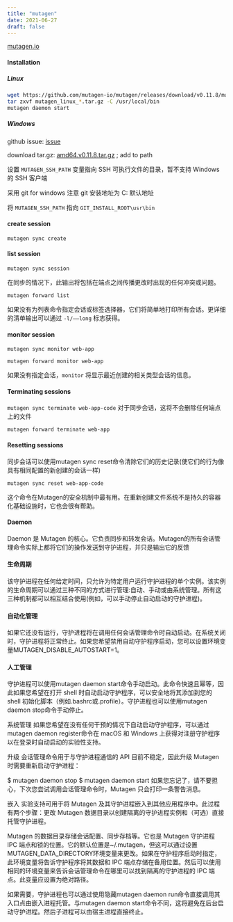```yaml
---
title: "mutagen"
date: 2021-06-27
draft: false
---
```


[mutagen.io](https://mutagen.io/)


#### Installation


##### Linux
```bash
wget https://github.com/mutagen-io/mutagen/releases/download/v0.11.8/mutagen_linux_amd64_v0.11.8.tar.gz
tar zxvf mutagen_linux_*.tar.gz -C /usr/local/bin
mutagen daemon start
```

##### Windows
github issue: [issue](https://github.com/NixOS/nixpkgs/issues/81219)

download tar.gz: [amd64.v0.11.8.tar.gz](https://github.com/mutagen-io/mutagen/releases/download/v0.11.8/mutagen_windows_amd64_v0.11.8.tar.gz) ; add to path

设置 `MUTAGEN_SSH_PATH` 变量指向 SSH 可执行文件的目录，暂不支持 Windows 的 SSH 客户端

采用 git for windows 注意 git 安装地址为 C: 默认地址

将 `MUTAGEN_SSH_PATH` 指向 `GIT_INSTALL_ROOT\usr\bin`


#### create session

`mutagen sync create`

#### list session

`mutagen sync session`

在同步的情况下，此输出将包括在端点之间传播更改时出现的任何冲突或问题。

`mutagen forward list`

如果没有为列表命令指定会话或标签选择器，它们将简单地打印所有会话。更详细的清单输出可以通过 `-l/——long` 标志获得。

#### monitor session

`mutagen sync monitor web-app`

`mutagen forward monitor web-app`

如果没有指定会话，`monitor` 将显示最近创建的相关类型会话的信息。


#### Terminating sessions

`mutagen sync terminate web-app-code` 对于同步会话，这将不会删除任何端点上的文件

`mutagen forward terminate web-app`

#### Resetting sessions

同步会话可以使用mutagen sync reset命令清除它们的历史记录(使它们的行为像具有相同配置的新创建的会话一样)

`mutagen sync reset web-app-code`

这个命令在Mutagen的安全机制中最有用。在重新创建文件系统不是持久的容器化基础设施时，它也会很有帮助。

#### Daemon
Daemon 是 Mutagen 的核心。它负责同步和转发会话。Mutagen的所有会话管理命令实际上都将它们的操作发送到守护进程，并只是输出它的反馈

#### 生命周期
该守护进程在任何给定时间，只允许为特定用户运行守护进程的单个实例。该实例的生命周期可以通过三种不同的方式进行管理:自动、手动或由系统管理。所有这三种机制都可以相互结合使用(例如，可以手动停止自动启动的守护进程)。

#### 自动化管理
如果它还没有运行，守护进程将在调用任何会话管理命令时自动启动。在系统关闭时，守护进程将正常终止。如果您希望禁用自动守护程序启动，您可以设置环境变量MUTAGEN_DISABLE_AUTOSTART=1。

#### 人工管理
守护进程可以使用mutagen daemon start命令手动启动。此命令快速且幂等，因此如果您希望在打开 shell 时自动启动守护程序，可以安全地将其添加到您的 shell 初始化脚本（例如.bashrc或.profile）。守护进程也可以使用mutagen daemon stop命令手动停止。

系统管理
如果您希望在没有任何干预的情况下自动启动守护程序，可以通过mutagen daemon register命令在 macOS 和 Windows 上获得对注册守护程序以在登录时自动启动的实验性支持。

升级
会话管理命令用于与守护进程通信的 API 目前不稳定，因此升级 Mutagen 时需要重新启动守护进程：

$ mutagen daemon stop
$ mutagen daemon start
如果您忘记了，请不要担心，下次您尝试调用会话管理命令时，Mutagen 只会打印一条警告消息。

嵌入
实验支持可用于将 Mutagen 及其守护进程嵌入到其他应用程序中。此过程有两个步骤：更改 Mutagen 数据目录以创建隔离的守护进程实例和（可选）直接托管守护进程。

Mutagen 的数据目录存储会话配置、同步存档等。它也是 Mutagen 守护进程 IPC 端点和锁的位置。它的默认位置是~/.mutagen，但这可以通过设置MUTAGEN_DATA_DIRECTORY环境变量来更改。如果在守护程序启动时指定，此环境变量将告诉守护程序将其数据和 IPC 端点存储在备用位置。然后可以使用相同的环境变量来告诉会话管理命令在哪里可以找到隔离的守护进程的 IPC 端点。此变量应设置为绝对路径。

如果需要，守护进程也可以通过使用隐藏mutagen daemon run命令直接调用其入口点由嵌入进程托管。与mutagen daemon start命令不同，这将避免在后台启动守护进程。然后子进程可以由宿主进程直接终止。